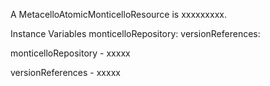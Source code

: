 A MetacelloAtomicMonticelloResource is xxxxxxxxx.Instance Variables	monticelloRepository:		<Object>	versionReferences:		<Object>monticelloRepository	- xxxxxversionReferences	- xxxxx